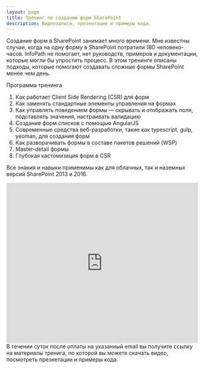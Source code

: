 ```yaml
---
layout: page
title: Тренинг по созданию форм SharePoint
description: Видеозаписи, презентации и примеры кода. 
---
```

Создание форм в SharePoint занимает много времени. Мне известны случаи, когда на одну форму в SharePoint потратили 180 человеко-часов. InfoPath не помогает, нет руководств, примеров и документации, которые могли бы упростить процесс. В этом тренинге описаны подходы, которые помогают создавать сложные формы SharePoint менее чем день.  

Программа тренинга  

1. Как работает Client Side Rendering (CSR) для форм  
2. Как заменять стандартные элементы управления на формах  
3. Как управлять поведением формы — скрывать и отображать поля, подставлять значения, настраивать валидацию  
4. Создание форм списков с помощью AngularJS  
5. Современные средства веб-разработки, такие как typescript, gulp, yeoman, для создания форм  
6. Как разворачивать формы в составе пакетов решений (WSP)  
7. Master-detail формы  
8. Глубокая кастомизация форм в CSR  

Все знания и навыки применимы как для облачных, так и наземных версий SharePoint 2013 и 2016.

<iframe class="iframe" src="https://money.yandex.ru/fastpay/form/cfb6675a92fc4025af2d08a5acd188d7" width="500" height="417" style="border: 1px solid #e8e8e8;"></iframe>
В течении суток после оплаты на указанный email вы получите ссылку на материалы тренига, по которой вы можете скачать видео, посмотреть презнетации и примеры кода.